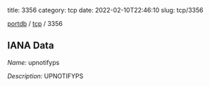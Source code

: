 title: 3356
category: tcp
date: 2022-02-10T22:46:10
slug: tcp/3356

[portdb](/) / [tcp](/category/tcp.html) / 3356


## IANA Data

_Name:_ upnotifyps

_Description:_ UPNOTIFYPS

